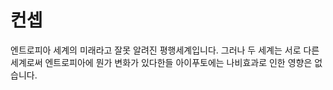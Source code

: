 # 컨셉
엔트로피아 세계의 미래라고 잘못 알려진 평행세계입니다. 그러나 두 세계는 서로 다른 세계로써 엔트로피아에 뭔가 변화가 있다한들 아이푸토에는 나비효과로 인한 영향은 없습니다.